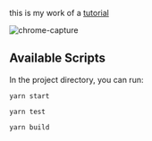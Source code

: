 this is my work of a [tutorial](https://youtu.be/gOQ31Kc8H5E)

![chrome-capture](https://user-images.githubusercontent.com/61309248/109868757-520da100-7c68-11eb-8a15-476f30185c42.gif)


## Available Scripts

In the project directory, you can run:

`yarn start`

`yarn test`

`yarn build`

